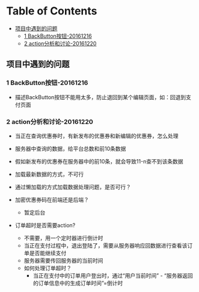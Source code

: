 [TOC]:#
# Table of Contents
- [项目中遇到的问题](#项目中遇到的问题)
    - [1 BackButton按钮-20161216](#1-backbutton按钮-20161216)
    - [2 action分析和讨论-20161220](#2-action分析和讨论-20161220)


## 项目中遇到的问题

### 1 BackButton按钮-20161216
- 描述BackButton按钮不能用太多，防止退回到某个编辑页面，如：回退到支付页面  

### 2 action分析和讨论-20161220
- 当正在查询优惠券时，有新发布的优惠券和新编辑的优惠券，怎么处理
 - 服务器中查询的数据，给平台总数和前10条数据
 - 假如新发布的优惠券在服务器中的前10条，就会导致11-n查不到该条数据
 - 加载最新数据的方式，不可行
 - 通过懒加载的方式加载数据处理问题，是否可行？

- 加密优惠券码在前端还是后端？
  - 暂定后台
  
- 订单超时是否需要action?
  - 不需要，用一个定时器进行倒计时
  - 当正在支付过程中，退出登陆了，需要从服务器响应回数据进行查看该订单是否能继续支付
  - 服务器需要传回服务器的当前时间
  - 如何处理订单超时？
    - 当正在支付中的订单用户登出时，通过“用户当前时间” - “服务器返回的订单信息中的生成订单时间”=倒计时



